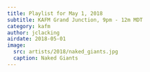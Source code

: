 ```yaml
---
title: Playlist for May 1, 2018
subtitle: KAFM Grand Junction, 9pm - 12m MDT
category: kafm
author: jclacking
airdate: 2018-05-01
image:
  src: artists/2018/naked_giants.jpg
  caption: Naked Giants
---
```

